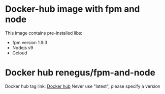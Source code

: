 # Docker-hub image with fpm and node
This image contains pre-installed libs:
 - fpm version 1.9.3
 - Nodejs v9
 - Gcloud

# Docker hub renegus/fpm-and-node
Docker hub tag link: [Docker hub](https://hub.docker.com/r/renegus/fpm-and-node/tags/)
Never use "latest", please specify a version
